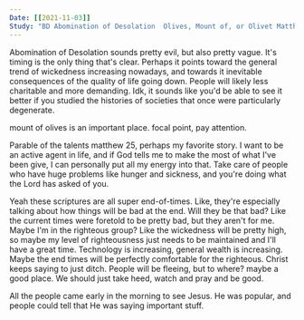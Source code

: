 ```yaml
---
Date: [[2021-11-03]]
Study: "BD Abomination of Desolation  Olives, Mount of, or Olivet Matthew 24-25 Mark 13 Luke 21"
---
```


Abomination of Desolation sounds pretty evil, but also pretty vague. It's timing is the only thing that's clear. Perhaps it points toward the general trend of wickedness increasing nowadays, and towards it inevitable consequences of the quality of life going down. People will likely less charitable and more demanding. Idk, it sounds like you'd be able to see it better if you studied the histories of societies that once were particularly degenerate. 

mount of olives is an important place. focal point, pay attention.

Parable of the talents matthew 25, perhaps my favorite story. I want to be an active agent in life, and if God tells me to make the most of what I've been give, I can personally put all my energy into that. 
Take care of people who have huge problems like hunger and sickness, and you're doing what the Lord has asked of you. 

Yeah these scriptures are all super end-of-times. Like, they're especially talking about how things will be bad at the end. Will they be that bad? Like the current times were foretold to be pretty bad, but they aren't for me. Maybe I'm in the righteous group? Like the wickedness will be pretty high, so maybe my level of righteousness just needs to be maintained and I'll have a great time. Technology is increasing, general wealth is increasing. Maybe the end times will be perfectly comfortable for the righteous. Christ keeps saying to just ditch. People will be fleeing, but to where? maybe a good place. We should just take heed, watch and pray and be good. 

All the people came early in the morning to see Jesus. He was popular, and people could tell that He was saying important stuff. 